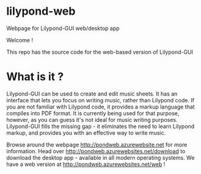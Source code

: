 lilypond-web
============

Webpage for Lilypond-GUI web/desktop app

Welcome !

This repo has the source code for the web-based version of Lilypond-GUI

What is it ?
============

Lilypond-GUI can be used to create and edit music sheets. It has an interface that lets you focus on writing music, rather than Lilypond code. If you are not familiar with Lilypond code, it provides a markup language that compiles into PDF format. It is currently being used for that purpose, however, as you can guess it's not ideal for music writing purposes. Lilypond-GUI fills the missing gap - it eliminates the need to learn Lilypond markup, and provides you with an effective way to write music.

Browse around the webpage http://pondweb.azurewebsite.net for more information.
Head over http://pondweb.azurewebsites.net/download to download the desktop app - available in all modern operating systems.
We have a web version at http://pondweb.azurewebsites.net/web  !


